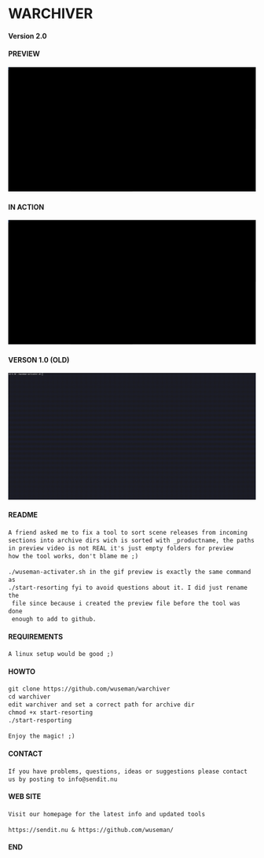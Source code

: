 # WARCHIVER

#### Version 2.0

#### PREVIEW
![Screenshot](files/warchiver-1.2-preview.gif)

#### IN ACTION
![Screenshot](files/warchiver-1.2.gif)

#### VERSON 1.0 (OLD)
![Screenshot](files/warchiver.gif)

#### README

    A friend asked me to fix a tool to sort scene releases from incoming     
    sections into archive dirs wich is sorted with _productname, the paths   
    in preview video is not REAL it's just empty folders for preview         
    how the tool works, don't blame me ;) 

    ./wuseman-activater.sh in the gif preview is exactly the same command as 
    ./start-resorting fyi to avoid questions about it. I did just rename the 
     file since because i created the preview file before the tool was done 
     enough to add to github. 

 #### REQUIREMENTS

    A linux setup would be good ;)

#### HOWTO

    git clone https://github.com/wuseman/warchiver
    cd warchiver
    edit warchiver and set a correct path for archive dir
    chmod +x start-resorting
    ./start-resporting

    Enjoy the magic! ;)

#### CONTACT 

    If you have problems, questions, ideas or suggestions please contact
    us by posting to info@sendit.nu

#### WEB SITE

    Visit our homepage for the latest info and updated tools

    https://sendit.nu & https://github.com/wuseman/

#### END

